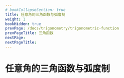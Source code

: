 ```yaml
---
# bookCollapseSection: true
title: 任意角的三角函数与弧度制
weight: 1
bookHidden: true
prevPage: /docs/trigonometry/trigonometric-function
prevPageTitle: 三角函数
nextPage: 
nextPageTitle: 
---
```


# 任意角的三角函数与弧度制

